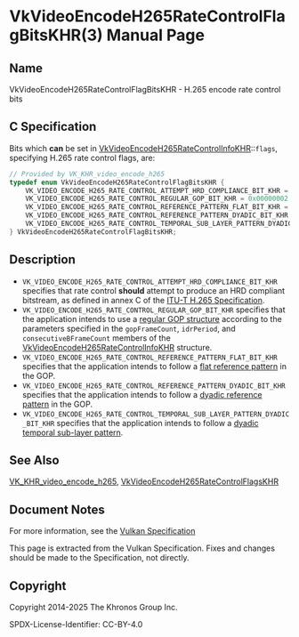 # VkVideoEncodeH265RateControlFlagBitsKHR(3) Manual Page

## Name

VkVideoEncodeH265RateControlFlagBitsKHR - H.265 encode rate control bits



## [](#_c_specification)C Specification

Bits which **can** be set in [VkVideoEncodeH265RateControlInfoKHR](https://registry.khronos.org/vulkan/specs/latest/man/html/VkVideoEncodeH265RateControlInfoKHR.html)::`flags`, specifying H.265 rate control flags, are:

```c++
// Provided by VK_KHR_video_encode_h265
typedef enum VkVideoEncodeH265RateControlFlagBitsKHR {
    VK_VIDEO_ENCODE_H265_RATE_CONTROL_ATTEMPT_HRD_COMPLIANCE_BIT_KHR = 0x00000001,
    VK_VIDEO_ENCODE_H265_RATE_CONTROL_REGULAR_GOP_BIT_KHR = 0x00000002,
    VK_VIDEO_ENCODE_H265_RATE_CONTROL_REFERENCE_PATTERN_FLAT_BIT_KHR = 0x00000004,
    VK_VIDEO_ENCODE_H265_RATE_CONTROL_REFERENCE_PATTERN_DYADIC_BIT_KHR = 0x00000008,
    VK_VIDEO_ENCODE_H265_RATE_CONTROL_TEMPORAL_SUB_LAYER_PATTERN_DYADIC_BIT_KHR = 0x00000010,
} VkVideoEncodeH265RateControlFlagBitsKHR;
```

## [](#_description)Description

- `VK_VIDEO_ENCODE_H265_RATE_CONTROL_ATTEMPT_HRD_COMPLIANCE_BIT_KHR` specifies that rate control **should** attempt to produce an HRD compliant bitstream, as defined in annex C of the [ITU-T H.265 Specification](https://registry.khronos.org/vulkan/specs/latest/html/vkspec.html#itu-t-h265).
- `VK_VIDEO_ENCODE_H265_RATE_CONTROL_REGULAR_GOP_BIT_KHR` specifies that the application intends to use a [regular GOP structure](https://registry.khronos.org/vulkan/specs/latest/html/vkspec.html#encode-h265-regular-gop) according to the parameters specified in the `gopFrameCount`, `idrPeriod`, and `consecutiveBFrameCount` members of the [VkVideoEncodeH265RateControlInfoKHR](https://registry.khronos.org/vulkan/specs/latest/man/html/VkVideoEncodeH265RateControlInfoKHR.html) structure.
- `VK_VIDEO_ENCODE_H265_RATE_CONTROL_REFERENCE_PATTERN_FLAT_BIT_KHR` specifies that the application intends to follow a [flat reference pattern](https://registry.khronos.org/vulkan/specs/latest/html/vkspec.html#encode-h265-ref-pattern-flat) in the GOP.
- `VK_VIDEO_ENCODE_H265_RATE_CONTROL_REFERENCE_PATTERN_DYADIC_BIT_KHR` specifies that the application intends to follow a [dyadic reference pattern](https://registry.khronos.org/vulkan/specs/latest/html/vkspec.html#encode-h265-ref-pattern-dyadic) in the GOP.
- `VK_VIDEO_ENCODE_H265_RATE_CONTROL_TEMPORAL_SUB_LAYER_PATTERN_DYADIC_BIT_KHR` specifies that the application intends to follow a [dyadic temporal sub-layer pattern](https://registry.khronos.org/vulkan/specs/latest/html/vkspec.html#encode-h265-layer-pattern-dyadic).

## [](#_see_also)See Also

[VK\_KHR\_video\_encode\_h265](https://registry.khronos.org/vulkan/specs/latest/man/html/VK_KHR_video_encode_h265.html), [VkVideoEncodeH265RateControlFlagsKHR](https://registry.khronos.org/vulkan/specs/latest/man/html/VkVideoEncodeH265RateControlFlagsKHR.html)

## [](#_document_notes)Document Notes

For more information, see the [Vulkan Specification](https://registry.khronos.org/vulkan/specs/latest/html/vkspec.html#VkVideoEncodeH265RateControlFlagBitsKHR)

This page is extracted from the Vulkan Specification. Fixes and changes should be made to the Specification, not directly.

## [](#_copyright)Copyright

Copyright 2014-2025 The Khronos Group Inc.

SPDX-License-Identifier: CC-BY-4.0